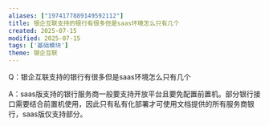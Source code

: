 ```yaml
---
aliases: ["1974177889149592112"]
title: 银企互联支持的银行有很多但是saas环境怎么只有几个
created: 2025-07-15
modified: 2025-07-15
tags: ['基础模块']
theme: 银企互联
---
```


Q：银企互联支持的银行有很多但是saas环境怎么只有几个

A：saas版支持的银行服务商一般要支持开放平台且要免配置前置机。部分银行接口需要结合前置机使用，因此只有私有化部署才可使用文档提供的所有服务商银行，saas版仅支持部分。